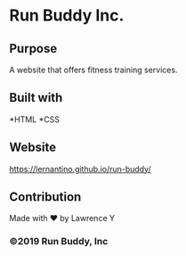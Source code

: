 # Run Buddy Inc.

## Purpose
A website that offers fitness training services.

## Built with
*HTML
*CSS

## Website
https://lernantino.github.io/run-buddy/

## Contribution
Made with ❤️ by Lawrence Y

### ©️2019 Run Buddy, Inc
